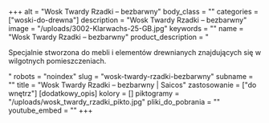 +++
alt = "Wosk Twardy Rzadki – bezbarwny"
body_class = ""
categories = ["woski-do-drewna"]
description = "Wosk Twardy Rzadki – bezbarwny"
image = "/uploads/3002-Klarwachs-25-GB.jpg"
keywords = ""
name = "Wosk Twardy Rzadki – bezbarwny"
product_description = "<p>Specjalnie stworzona do mebli i elementów drewnianych znajdujących się w wilgotnych pomieszczeniach.</p>"
robots = "noindex"
slug = "wosk-twardy-rzadki-bezbarwny"
subname = ""
title = "Wosk Twardy Rzadki – bezbarwny | Saicos"
zastosowanie = ["do wnętrz"]
[dodatkowy_opis]
kolory = []
piktogramy = "/uploads/wosk_twardy_rzadki_pikto.jpg"
pliki_do_pobrania = ""
youtube_embed = ""
+++
